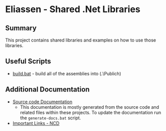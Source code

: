# Eliassen - Shared .Net Libraries

## Summary

This project contains shared libraries and examples on how to use those libraries.

## Useful Scripts

* [build.bat](.\build.bat) - build all of the assemblies into (.\Publich\)

## Additional Documentation

* [Source code Documentation](.\docs)
  * This documentation is mostly generated from the source code and related files within these 
	projects. To update the documentation run the `generate-docs.bat` script.
* [Important Links - NCD](https://eliassenps.atlassian.net/wiki/spaces/ACE/pages/2629959704/Important+Links+-+NCD)

